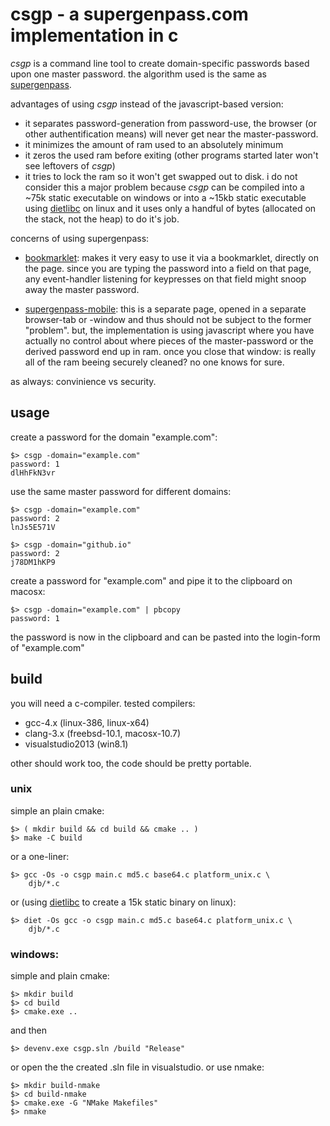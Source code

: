 # csgp - a supergenpass.com implementation in c

*csgp* is a command line tool to create domain-specific passwords based
upon one master password. the algorithm used is the same as [supergenpass][1].

advantages of using *csgp* instead of the javascript-based version:

* it separates password-generation from password-use, the browser (or other
  authentification means) will never get near the master-password.
* it minimizes the amount of ram used to an absolutely minimum
* it zeros the used ram before exiting (other programs started later
  won't see leftovers of *csgp*)
* it tries to lock the ram so it won't get swapped out to disk. i do not
  consider this a major problem because *csgp* can be compiled into a ~75k
  static executable on windows or into a ~15kb static executable using 
  [dietlibc][3] on linux and it uses only a handful of bytes (allocated on the
  stack, not the heap) to do it's job.


concerns of using supergenpass:

* [bookmarklet][1]: makes it very easy to use it via a bookmarklet, directly on
  the page. since you are typing the password into a field on that page, any
  event-handler listening for keypresses on that field might snoop away
  the master password.

* [supergenpass-mobile][2]: this is a separate page, opened in a separate
  browser-tab or -window and thus should not be subject to the former
  "problem". but, the implementation is using javascript where you have
  actually no control about where pieces of the master-password or the
  derived password end up in ram. once you close that window: is really
  all of the ram beeing securely cleaned? no one knows for sure.

as always: convinience vs security.

## usage

create a password for the domain "example.com":

    $> csgp -domain="example.com"
    password: 1
    dlHhFkN3vr

use the same master password for different domains:

    $> csgp -domain="example.com"
    password: 2
    lnJs5E571V

    $> csgp -domain="github.io"
    password: 2
    j78DM1hKP9

create a password for "example.com" and pipe it to the clipboard
on macosx:

    $> csgp -domain="example.com" | pbcopy
    password: 1

the password is now in the clipboard and can be pasted into the
login-form of "example.com"


## build

you will need a c-compiler. tested compilers:

* gcc-4.x (linux-386, linux-x64)
* clang-3.x (freebsd-10.1, macosx-10.7)
* visualstudio2013 (win8.1)

other should work too, the code should be pretty portable.

### unix

simple an plain cmake:

    $> ( mkdir build && cd build && cmake .. )
    $> make -C build

or a one-liner:

    $> gcc -Os -o csgp main.c md5.c base64.c platform_unix.c \
        djb/*.c

or (using [dietlibc][3] to create a 15k static binary on linux):

    $> diet -Os gcc -o csgp main.c md5.c base64.c platform_unix.c \
        djb/*.c

### windows:

simple and plain cmake:

    $> mkdir build
    $> cd build
    $> cmake.exe ..

and then

    $> devenv.exe csgp.sln /build "Release"

or open the the created .sln file in visualstudio. or use nmake:

    $> mkdir build-nmake
    $> cd build-nmake
    $> cmake.exe -G "NMake Makefiles"
    $> nmake


[1]: http://supergenpass.com/
[2]: https://chriszarate.github.io/supergenpass/mobile/
[3]: https://www.fefe.de/dietlibc/
